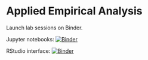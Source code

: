 # Applied Empirical Analysis

Launch lab sessions on Binder. 

Jupyter notebooks:
[![Binder](https://mybinder.org/badge_logo.svg)](https://mybinder.org/v2/gh/verazb/Puma/master/)
<!-- May need / at the end of URL -->

RStudio interface: [![Binder](https://mybinder.org/badge_logo.svg)](https://mybinder.org/v2/gh/verazb/Puma/master?urlpath=rstudio/)
